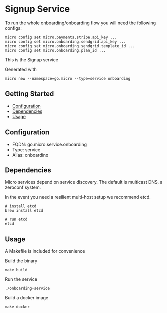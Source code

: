 # Signup Service

To run the whole onboarding/onboarding flow you will need the following configs:

```
micro config set micro.payments.stripe.api_key ...
micro config set micro.onboarding.sendgrid.api_key ...
micro config set micro.onboarding.sendgrid.template_id ...
micro config set micro.onboarding.plan_id ...
```

This is the Signup service

Generated with

```
micro new --namespace=go.micro --type=service onboarding
```

## Getting Started

- [Configuration](#configuration)
- [Dependencies](#dependencies)
- [Usage](#usage)

## Configuration

- FQDN: go.micro.service.onboarding
- Type: service
- Alias: onboarding

## Dependencies

Micro services depend on service discovery. The default is multicast DNS, a zeroconf system.

In the event you need a resilient multi-host setup we recommend etcd.

```
# install etcd
brew install etcd

# run etcd
etcd
```

## Usage

A Makefile is included for convenience

Build the binary

```
make build
```

Run the service
```
./onboarding-service
```

Build a docker image
```
make docker
```